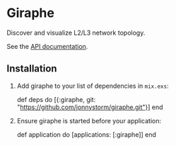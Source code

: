 # Giraphe

Discover and visualize L2/L3 network topology.

See the [API documentation](http://jonnystorm.github.io/giraphe).

## Installation

  1. Add giraphe to your list of dependencies in `mix.exs`:

        def deps do
          [{:giraphe, git: "https://github.com/jonnystorm/giraphe.git"}]
        end

  2. Ensure giraphe is started before your application:

        def application do
          [applications: [:giraphe]]
        end

